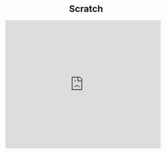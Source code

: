 <html>
  <head>
    <center>
      <h1 font-family="arial">Scratch</h1>
    </center>
  </head>
  <iframe src="https://scratch.mit.edu/projects/706377735/embed" allowtransparency="true" width="485" height="402" frameborder="0" scrolling="no" allowfullscreen></iframe>
</html>
